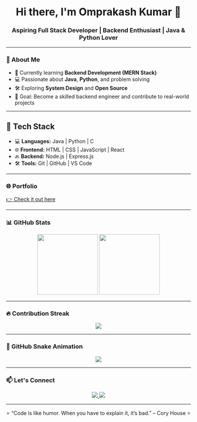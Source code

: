 <h1 align="center">Hi there, I'm Omprakash Kumar 👋</h1>
<h3 align="center">Aspiring Full Stack Developer | Backend Enthusiast | Java & Python Lover</h3>

---

### 🌟 About Me
- 🌱 Currently learning **Backend Development (MERN Stack)**
- 💻 Passionate about **Java**, **Python**, and problem solving
- 🛠️ Exploring **System Design** and **Open Source**
- 🎯 Goal: Become a skilled backend engineer and contribute to real-world projects

---

## 🔧 Tech Stack  
- 💻 **Languages:** Java | Python | C  
- 🌐 **Frontend:** HTML | CSS | JavaScript | React  
- 🔙 **Backend:** Node.js | Express.js  
- 🛠️ **Tools:** Git | GitHub | VS Code  
---

### 🌐 Portfolio
[👉 Check it out here](https://yourwebsite.com)  

---

### 📊 GitHub Stats
<p align="center">
  <img src="https://github-readme-stats.vercel.app/api?username=Omprakash23081&show_icons=true&theme=radical" height="165"/>
  <img src="https://github-readme-stats.vercel.app/api/top-langs/?username=Omprakash23081&layout=compact&theme=radical" height="165"/>
</p>

---

### 🔥 Contribution Streak
<p align="center">
  <img src="https://github-readme-streak-stats.herokuapp.com/?user=Omprakash23081&theme=radical" />
</p>

---

### 🐍 GitHub Snake Animation
<p align="center">
  <img src="https://github.com/Omprakash23081/blob/output/github-contribution-grid-snake.svg" />
</p>

---

### 📫 Let's Connect
<p align="center">
  <a href="mailto:your.email@gmail.com">
    <img src="https://img.shields.io/badge/Gmail-D14836?style=for-the-badge&logo=gmail&logoColor=white" />
  </a>
  <a href="https://linkedin.com/in/your-profile" target="_blank">
    <img src="https://img.shields.io/badge/LinkedIn-0077B5?style=for-the-badge&logo=linkedin&logoColor=white" />
  </a>
</p>

---

<p align="center">⭐️ “Code is like humor. When you have to explain it, it’s bad.” – Cory House ⭐️</p>
